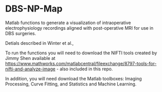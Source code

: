 # DBS-NP-Map

Matlab functions to generate a visualization of intraoperative electrophysiology recordings aligned with post-operative MRI for use in DBS surgeries.

Detials described in Winter et al., 

To run the functions you will need to download the NIFTI tools created by Jimmy Shen available at https://www.mathworks.com/matlabcentral/fileexchange/8797-tools-for-nifti-and-analyze-image - also included in this repo.

In addition, you will need download the Matlab toolboxes: Imaging Processing, Curve Fitting, and Statistics and Machine Learning.

